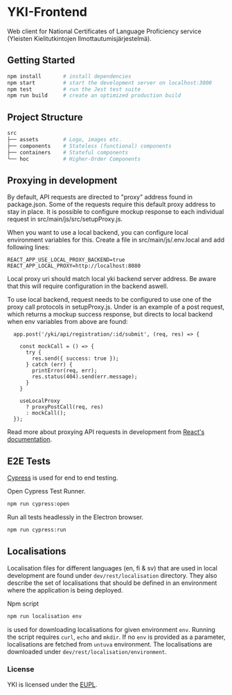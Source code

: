 # YKI-Frontend

Web client for National Certificates of Language Proficiency service (Yleisten Kielitutkintojen Ilmottautumisjärjestelmä).

## Getting Started

```bash
npm install       # install dependencies
npm start         # start the development server on localhost:3000
npm test          # run the Jest test suite
npm run build     # create an optimized production build
```

## Project Structure

```bash
src
├── assets        # Logo, images etc.
├── components    # Stateless (functional) components
├── containers    # Stateful components
└── hoc           # Higher-Order Components
```

## Proxying in development

By default, API requests are directed to "proxy" address found in package.json. Some of the requests require this default proxy address to stay in place. 
It is possible to configure mockup response to each individual request in src/main/js/src/setupProxy.js.

When you want to use a local backend, you can configure local environment variables for this. Create a file in src/main/js/.env.local and add following lines:

```
REACT_APP_USE_LOCAL_PROXY_BACKEND=true
REACT_APP_LOCAL_PROXY=http://localhost:8080
```

Local proxy uri should match local yki backend server address. Be aware that this will require configuration in the backend aswell.

To use local backend, request needs to be configured to use one of the proxy call protocols in setupProxy.js.
Under is an example of a post request, which returns a mockup success response, but directs to local backend when env variables from above are found:

```
  app.post('/yki/api/registration/:id/submit', (req, res) => {
    
	const mockCall = () => {
      try {
        res.send({ success: true });
      } catch (err) {
        printError(req, err);
        res.status(404).send(err.message);
      }
    }
	
    useLocalProxy
      ? proxyPostCall(req, res)
      : mockCall();
  });

```

Read more about proxying API requests in development from [React's documentation](https://create-react-app.dev/docs/proxying-api-requests-in-development/).


## E2E Tests

[Cypress](https://docs.cypress.io/) is used for end to end testing.

Open Cypress Test Runner.
```bash
npm run cypress:open
```

Run all tests headlessly in the Electron browser.
```bash
npm run cypress:run
```

## Localisations

Localisation files for different languages (en, fi & sv) that are used in local development are found under `dev/rest/localisation` directory.
They also describe the set of localisations that should be defined in an environment where the application is being deployed.

Npm script
```bash
npm run localisation env
```
is used for downloading localisations for given environment `env`. Running the script requires `curl`, `echo` and `mkdir`.
If no `env` is provided as a parameter, localisations are fetched from `untuva` environment.
The localisations are downloaded under `dev/rest/localisation/environment`.

### License

YKI is licensed under the [EUPL](./LICENSE).
